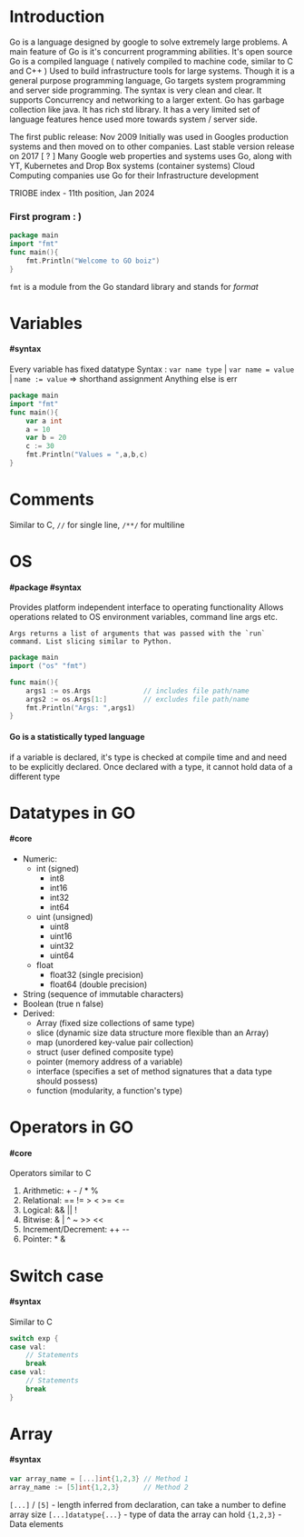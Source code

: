 # Introduction
Go is a language designed by google to solve extremely large problems.
A main feature of Go is it's concurrent programming abilities.
It's open source
Go is a compiled language ( natively compiled to machine code, similar to C and C++ )
Used to build infrastructure tools for large systems. Though it is a general purpose programming language, Go targets system programming and server side programming.
The syntax is very clean and clear. It supports Concurrency and networking to a larger extent. 
Go has garbage collection like java. It has rich std library. It has a very limited set of language features hence used more towards system / server side.

 The first public release: Nov 2009
 Initially was used in Googles production systems and then moved on to other companies.
 Last stable version release on 2017 [ ? ]
 Many Google web properties and systems uses Go, along with YT, Kubernetes and Drop Box systems (container systems)
 Cloud Computing companies use Go for their Infrastructure development

TRIOBE index - 11th position, Jan 2024

### First program : )

```go
package main
import "fmt" 
func main(){
	fmt.Println("Welcome to GO boiz")
}
```

`fmt` is a module from the Go standard library and stands for  *format*

# Variables  
#### #syntax

Every variable has fixed datatype
Syntax : `var name type` | `var name = value` | `name := value` => shorthand assignment
Anything else is err

```go
package main
import "fmt"
func main(){
	var a int
	a = 10
	var b = 20
	c := 30
	fmt.Println("Values = ",a,b,c)
}
```

# Comments
Similar to C,
`//` for single line, `/**/` for multiline

# OS
#### #package #syntax

Provides platform independent interface to operating functionality
Allows operations related to OS environment variables, command line args etc.

	Args returns a list of arguments that was passed with the `run` command. List slicing similar to Python.

```go
package main
import ("os" "fmt")

func main(){
	args1 := os.Args             // includes file path/name
	args2 := os.Args[1:]         // excludes file path/name
	fmt.Println("Args: ",args1)
}
```

#### Go is a statistically typed language
if a variable is declared, it's type is checked at compile time and and need to be explicitly declared.
Once declared with a type, it cannot hold data of a different type

# Datatypes in GO
#### #core

- Numeric:
	- int (signed)
		- int8
		- int16
		- int32
		- int64
	- uint (unsigned)
		- uint8
		- uint16
		- uint32
		- uint64
	- float
		- float32 (single precision)
		- float64 (double precision)
- String (sequence of immutable characters)
- Boolean (true n false)
- Derived:
	- Array (fixed size collections of same type)
	- slice (dynamic size data structure more flexible than an Array)
	- map (unordered key-value pair collection)
	- struct (user defined composite type)
	- pointer (memory address of a variable)
	- interface (specifies a set of method signatures that a data type should possess)
	- function (modularity, a function's type)

# Operators in GO
#### #core 

Operators similar to C
1. Arithmetic:    + - / * %
2. Relational:  == != > < >= <=
3. Logical: && || !
4. Bitwise: & | ^ ~ >> <<
5. Increment/Decrement: ++ --
6. Pointer: * &

# Switch case
#### #syntax 

Similar to C
```go
switch exp {
case val:
	// Statements
	break
case val:
	// Statements
	break
}
```

# Array
#### #syntax 

```go
var array_name = [...]int{1,2,3} // Method 1
array_name := [5]int{1,2,3}      // Method 2
```
`[...]` / `[5]` - length inferred from declaration, can take a number to define array size
`[...]datatype{...}` - type of data the array can hold
`{1,2,3}` - Data elements

